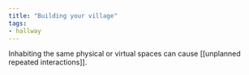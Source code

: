 ```yaml
---
title: "Building your village"
tags:
- hallway
---
```


Inhabiting the same physical or virtual spaces can cause [[unplanned repeated interactions]].